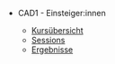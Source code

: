 
- CAD1 - Einsteiger:innen 

  - [Kursübersicht](Fusion_360_Basicd/Kursübersicht.md)
  - [Sessions](Fusion_360_Basicd/Sessions.md)
  - [Ergebnisse](Fusion_360_Basicd/Ergebnisse.md)
